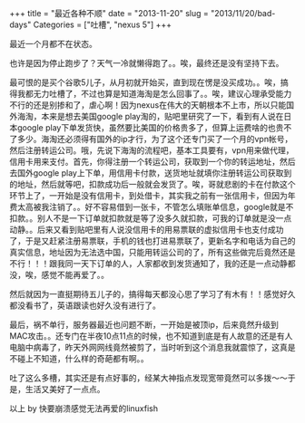 +++
title = "最近各种不顺"
date = "2013-11-20"
slug = "2013/11/20/bad-days"
Categories = ["吐槽", "nexus 5"]
+++

最近一个月都不在状态。

也许是因为停止跑步了？天气一冷就懒得跑了。。唉，最终还是没有坚持下去。    

最可恨的是买个谷歌5儿子，从月初就开始买，直到现在愣是没买成功。。唉，搞得我都无力吐槽了，不过也算是知道海淘是怎么回事了。。唉，建议心理承受能力不行的还是别掺和了，虐心啊！因为nexus在伟大的天朝根本不上市，所以只能国外海淘，本来是想去美国google play淘的，贴吧里研究了一下，看到有人说在日本google play下单发货快，虽然要比美国的价格贵多了，但算上运费啥的也贵不了多少。海淘还必须得有国外的ip才行，为了这个还专门买了一个月的vpn帐号，然后注册转运公司。哦，先说下海淘的流程吧，基本工具要有，vpn用来做代理，信用卡用来支付。首先，你得注册一个转运公司，获取到一个你的转运地址，然后去国外google play上下单，用信用卡付款，送货地址就填你注册转运公司获取到的地址，然后就等吧，扣款成功后一般就会发货了。唉，哥就悲剧的卡在付款这个环节上了，一开始是没有信用卡，到处借卡，其实我之前有一张信用卡，但因为年费太高被我注销了。。好不容易借到一张卡，不管怎么填账单信息，google就是不扣款。。别人不是一下订单就扣款就是等了没多久就扣款，可我的订单就是没一点动静。。后来又看到贴吧里有人说没信用卡的用易票联的虚拟信用卡也支付成功了，于是又赶紧注册易票联，手机的钱也打进易票联了，更新名字和电话为自己的真实信息，地址因为无法选中国，只能用转运公司的了，所有这些做完后竟然还是不行！！！跟我同一天下订单的人，人家都收到发货通知了，我的还是一点动静都没，唉，感觉不能再爱了。。

然后就因为一直挺期待五儿子的，搞得每天都没心思了学习了有木有！！感觉好久都没看书了，英语跟读也好久没有进行了。

最后，祸不单行，服务器最近也问题不断，一开始是被顶ip，后来竟然升级到MAC攻击。。还专门在半夜10点11点的时候，也不知道到底是有人故意的还是有人电脑中病毒了，昨天外网网线竟然被剪了，当时听到这个消息我就震惊了，这真是不碰上不知道，什么样的奇葩都有啊。。

吐了这么多槽，其实还是有点好事的，经某大神指点发现宽带竟然可以多拨～～于是，生活又美好了一点点。

以上      by 快要崩溃感觉无法再爱的linuxfish
